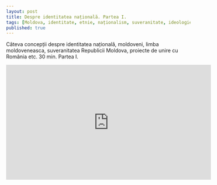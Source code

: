 ```yaml
---
layout: post
title: Despre identitatea națională. Partea I. 
tags: [Moldova, identitate, etnie, naționalism, suveranitate, ideologie, propaganda]
published: true
---
```


Câteva concepții despre identitatea națională, moldoveni, limba moldoveneasca, suveranitatea Republicii Moldova, proiecte de unire cu România etc. 30 min. Partea I. 

<iframe width="560" height="315" src="https://www.youtube-nocookie.com/embed/yx0VanEyItM?start=14" title="YouTube video player" frameborder="0" allow="accelerometer; autoplay; clipboard-write; encrypted-media; gyroscope; picture-in-picture" allowfullscreen></iframe>